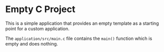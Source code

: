 # Empty C Project

This is a simple application that provides an empty template as a
starting point for a custom application.

The `application/src/main.c` file contains the `main()` function
which is empty and does nothing.
